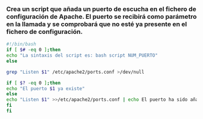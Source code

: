 ### Crea un script que añada un puerto de escucha en el fichero de configuración de Apache. El puerto se recibirá como parámetro en la llamada y se comprobará que no esté ya presente en el fichero de configuración.
```bash
#!/bin/bash
if [ $# -eq 0 ];then
echo "La sintaxis del script es: bash script NUM_PUERTO"
else

grep "Listen $1" /etc/apache2/ports.conf >/dev/null

if [ $? -eq 0 ];then
echo "El puerto $1 ya existe"
else
echo "Listen $1" >>/etc/apache2/ports.conf | echo El puerto ha sido añadido
fi
fi
```
